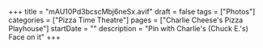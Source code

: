 +++
title = "mAU10Pd3bcscMbj6neSx.avif"
draft = false
tags = ["Photos"]
categories = ["Pizza Time Theatre"]
pages = ["Charlie Cheese's Pizza Playhouse"]
startDate = ""
description = "Pin with Charlie's (Chuck E.'s) Face on it"
+++
